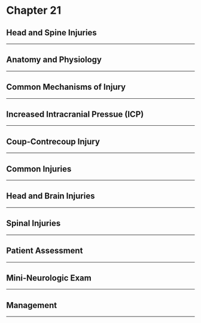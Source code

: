 # Chapter 21
## Head and Spine Injuries

---

## Anatomy and Physiology

---

## Common Mechanisms of Injury

---

## Increased Intracranial Pressue (ICP)

---

## Coup-Contrecoup Injury

---

## Common Injuries

---

## Head and Brain Injuries

---

## Spinal Injuries

---

## Patient Assessment

---

## Mini-Neurologic Exam

---

## Management

---

